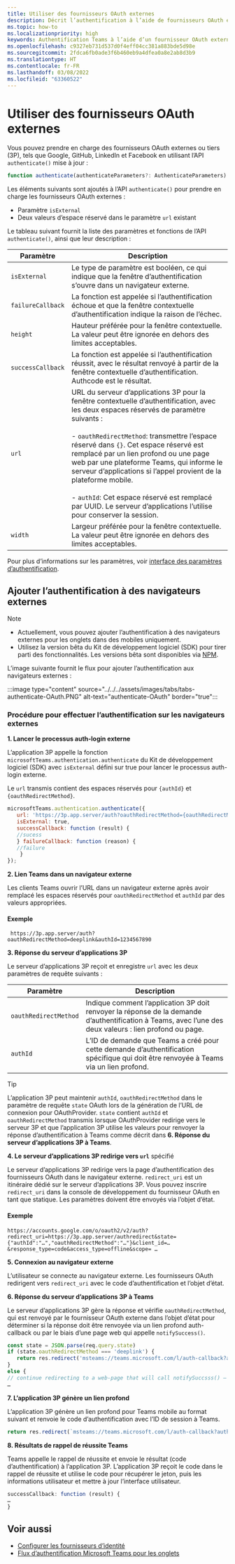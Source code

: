 ```yaml
---
title: Utiliser des fournisseurs OAuth externes
description: Décrit l’authentification à l’aide de fournisseurs OAuth externes
ms.topic: how-to
ms.localizationpriority: high
keywords: Authentification Teams à l’aide d’un fournisseur OAuth externe
ms.openlocfilehash: c9327eb731d537d0f4eff04cc381a883bde5d98e
ms.sourcegitcommit: 2fdca6fb0ade3f6b460eb9a4dfea0a8e2ab8d3b9
ms.translationtype: HT
ms.contentlocale: fr-FR
ms.lasthandoff: 03/08/2022
ms.locfileid: "63360522"
---
```

# <a name="use-external-oauth-providers"></a>Utiliser des fournisseurs OAuth externes

Vous pouvez prendre en charge des fournisseurs OAuth externes ou tiers (3P), tels que Google, GitHub, LinkedIn et Facebook en utilisant l’API `authenticate()` mise à jour :

```JavaScript
function authenticate(authenticateParameters?: AuthenticateParameters)
``` 

Les éléments suivants sont ajoutés à l’API `authenticate()` pour prendre en charge les fournisseurs OAuth externes :

* Paramètre `isExternal`
* Deux valeurs d’espace réservé dans le paramètre `url` existant

Le tableau suivant fournit la liste des paramètres et fonctions de l’API `authenticate()`, ainsi que leur description :

| Paramètre| Description|
| --- | --- |
|`isExternal` | Le type de paramètre est booléen, ce qui indique que la fenêtre d’authentification s’ouvre dans un navigateur externe.|
|`failureCallback`| La fonction est appelée si l’authentification échoue et que la fenêtre contextuelle d’authentification indique la raison de l’échec.|
|`height` |Hauteur préférée pour la fenêtre contextuelle. La valeur peut être ignorée en dehors des limites acceptables.|
|`successCallback`| La fonction est appelée si l’authentification réussit, avec le résultat renvoyé à partir de la fenêtre contextuelle d’authentification. Authcode est le résultat.|
|`url`  <br>|URL du serveur d’applications 3P pour la fenêtre contextuelle d’authentification, avec les deux espaces réservés de paramètre suivants :</br> <br> - `oauthRedirectMethod`: transmettre l’espace réservé dans `{}`. Cet espace réservé est remplacé par un lien profond ou une page web par une plateforme Teams, qui informe le serveur d’applications si l’appel provient de la plateforme mobile.</br> <br> - `authId`: Cet espace réservé est remplacé par UUID. Le serveur d’applications l’utilise pour conserver la session.| 
|`width`|Largeur préférée pour la fenêtre contextuelle. La valeur peut être ignorée en dehors des limites acceptables.|

Pour plus d’informations sur les paramètres, voir [interface des paramètres d’authentification](/javascript/api/@microsoft/teams-js/microsoftteams.authentication.authenticateparameters?view=msteams-client-js-latest&preserve-view=true).

## <a name="add-authentication-to-external-browsers"></a>Ajouter l’authentification à des navigateurs externes

> [!NOTE]
> * Actuellement, vous pouvez ajouter l’authentification à des navigateurs externes pour les onglets dans des mobiles uniquement. 
> * Utilisez la version bêta du Kit de développement logiciel (SDK) pour tirer parti des fonctionnalités. Les versions bêta sont disponibles via [NPM](https://www.npmjs.com/package/@microsoft/teams-js/v/1.12.0-beta.2).

L’image suivante fournit le flux pour ajouter l’authentification aux navigateurs externes :

 :::image type="content" source="../../../assets/images/tabs/tabs-authenticate-OAuth.PNG" alt-text="authenticate-OAuth" border="true":::

### <a name="steps-to-perform-authentication-to-external-browsers"></a>Procédure pour effectuer l’authentification sur les navigateurs externes

<!-- #### 1. Pass `isExternal` and placeholders in `url` -->
**1. Lancer le processus auth-login externe**

L’application 3P appelle la fonction `microsoftTeams.authentication.authenticate` du Kit de développement logiciel (SDK) avec `isExternal` défini sur true pour lancer le processus auth-login externe. 

Le `url` transmis contient des espaces réservés pour `{authId}` et `{oauthRedirectMethod}`.  


```JavaScript
microsoftTeams.authentication.authenticate({
   url: 'https://3p.app.server/auth?oauthRedirectMethod={oauthRedirectMethod}&authId={authId}',
   isExternal: true,
   successCallback: function (result) {
   //sucess 
   } failureCallback: function (reason) {
   //failure 
    }
});
```

**2. Lien Teams dans un navigateur externe**

Les clients Teams ouvrir l’URL dans un navigateur externe après avoir remplacé les espaces réservés pour `oauthRedirectMethod` et `authId` par des valeurs appropriées. 

#### <a name="example"></a>Exemple

```http
 https://3p.app.server/auth?oauthRedirectMethod=deeplink&authId=1234567890 
```

**3. Réponse du serveur d’applications 3P**

Le serveur d’applications 3P reçoit et enregistre `url` avec les deux paramètres de requête suivants :

| Paramètre | Description|
| --- | --- |
| `oauthRedirectMethod` |Indique comment l’application 3P doit renvoyer la réponse de la demande d’authentification à Teams, avec l’une des deux valeurs : lien profond ou page.|
|`authId` | L’ID de demande que Teams a créé pour cette demande d’authentification spécifique qui doit être renvoyée à Teams via un lien profond.|

> [!TIP]
> L’application 3P peut maintenir `authId`, `oauthRedirectMethod` dans le paramètre de requête `state` OAuth lors de la génération de l’URL de connexion pour OAuthProvider. `state` contient `authId` et `oauthRedirectMethod` transmis lorsque OAuthProvider redirige vers le serveur 3P et que l’application 3P utilise les valeurs pour renvoyer la réponse d’authentification à Teams comme décrit dans **6. Réponse du serveur d’applications 3P à Teams**. 

**4. Le serveur d’applications 3P redirige vers `url`** spécifié

Le serveur d’applications 3P redirige vers la page d’authentification des fournisseurs OAuth dans le navigateur externe. `redirect_uri` est un itinéraire dédié sur le serveur d’applications 3P. Vous pouvez inscrire `redirect_uri` dans la console de développement du fournisseur OAuth en tant que statique. Les paramètres doivent être envoyés via l’objet d’état. 

#### <a name="example"></a>Exemple

```http
https://accounts.google.com/o/oauth2/v2/auth?redirect_uri=https://3p.app.server/authredirect&state={"authId":"…","oauthRedirectMethod":"…"}&client_id=…&response_type=code&access_type=offline&scope= … 
```

**5. Connexion au navigateur externe**

L’utilisateur se connecte au navigateur externe. Les fournisseurs OAuth redirigent vers `redirect_uri` avec le code d’authentification et l’objet d’état.

**6. Réponse du serveur d’applications 3P à Teams** 

Le serveur d’applications 3P gère la réponse et vérifie `oauthRedirectMethod`, qui est renvoyé par le fournisseur OAuth externe dans l’objet d’état pour déterminer si la réponse doit être renvoyée via un lien profond auth-callback ou par le biais d’une page web qui appelle `notifySuccess()`.

```JavaScript
const state = JSON.parse(req.query.state)
if (state.oauthRedirectMethod === 'deeplink') {
   return res.redirect('msteams://teams.microsoft.com/l/auth-callback?authId=${state.authId}&code=${req.query.code}')
}
else {
// continue redirecting to a web-page that will call notifySuccsss() – usually this method is used in Teams-Web
…
```

**7. L’application 3P génère un lien profond**

L’application 3P génère un lien profond pour Teams mobile au format suivant et renvoie le code d’authentification avec l’ID de session à Teams.
 
```JavaScript
return res.redirect(`msteams://teams.microsoft.com/l/auth-callback?authId=${state.authId}&code=${req.query.code}`)
```

 **8. Résultats de rappel de réussite Teams**

Teams appelle le rappel de réussite et envoie le résultat (code d’authentification) à l’application 3P. L’application 3P reçoit le code dans le rappel de réussite et utilise le code pour récupérer le jeton, puis les informations utilisateur et mettre à jour l’interface utilisateur.

```JavaScript
successCallback: function (result) { 
… 
} 
```

## <a name="see-also"></a>Voir aussi

* [Configurer les fournisseurs d’identité](../../../concepts/authentication/configure-identity-provider.md)
* [Flux d’authentification Microsoft Teams pour les onglets](auth-flow-tab.md)

